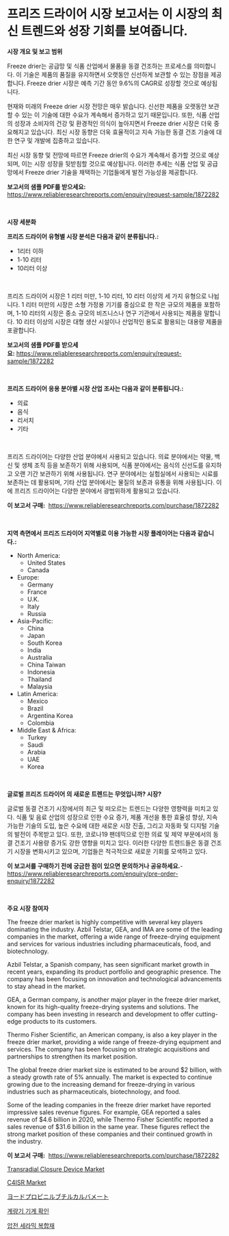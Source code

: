 <p><h1>프리즈 드라이어 시장 보고서는 이 시장의 최신 트렌드와 성장 기회를 보여줍니다.</h1></p><p><strong>시장 개요 및 보고 범위</strong></p>
<p><p>Freeze drier는 공급망 및 식품 산업에서 물품을 동결 건조하는 프로세스를 의미합니다. 이 기술은 제품의 품질을 유지하면서 오랫동안 신선하게 보관할 수 있는 장점을 제공합니다. Freeze drier 시장은 예측 기간 동안 9.6%의 CAGR로 성장할 것으로 예상됩니다.</p><p>현재와 미래의 Freeze drier 시장 전망은 매우 밝습니다. 신선한 제품을 오랫동안 보관할 수 있는 이 기술에 대한 수요가 계속해서 증가하고 있기 때문입니다. 또한, 식품 산업의 성장과 소비자의 건강 및 환경적인 의식이 높아지면서 Freeze drier 시장은 더욱 중요해지고 있습니다. 최신 시장 동향은 더욱 효율적이고 지속 가능한 동결 건조 기술에 대한 연구 및 개발에 집중하고 있습니다.</p><p>최신 시장 동향 및 전망에 따르면 Freeze drier의 수요가 계속해서 증가할 것으로 예상되며, 이는 시장 성장을 뒷받침할 것으로 예상됩니다. 이러한 추세는 식품 산업 및 공급망에서 Freeze drier 기술을 채택하는 기업들에게 발전 가능성을 제공합니다.</p></p>
<p><strong>보고서의 샘플 PDF를 받으세요:</strong> <a href="https://www.reliableresearchreports.com/enquiry/request-sample/1872282">https://www.reliableresearchreports.com/enquiry/request-sample/1872282</a></p>
<p>&nbsp;</p>
<p><strong>시장 세분화</strong></p>
<p><strong>프리즈 드라이어 유형별 시장 분석은 다음과 같이 분류됩니다.:</strong></p>
<p><ul><li>1리터 이하</li><li>1-10 리터</li><li>10리터 이상</li></ul></p>
<p>&nbsp;</p>
<p><p>프리즈 드라이어 시장은 1 리터 미만, 1-10 리터, 10 리터 이상의 세 가지 유형으로 나뉩니다. 1 리터 미만의 시장은 소형 가정용 기기를 중심으로 한 작은 규모의 제품을 포함하며, 1-10 리터의 시장은 중소 규모의 비즈니스나 연구 기관에서 사용되는 제품을 말합니다. 10 리터 이상의 시장은 대형 생산 시설이나 산업적인 용도로 활용되는 대용량 제품을 포괄합니다.</p></p>
<p><strong>보고서의 샘플 PDF를 받으세요:</strong>&nbsp;<a href="https://www.reliableresearchreports.com/enquiry/request-sample/1872282">https://www.reliableresearchreports.com/enquiry/request-sample/1872282</a></p>
<p>&nbsp;</p>
<p><strong> 프리즈 드라이어 응용 분야별 시장 산업 조사는 다음과 같이 분류됩니다.:</strong></p>
<p><ul><li>의료</li><li>음식</li><li>리서치</li><li>기타</li></ul></p>
<p>&nbsp;</p>
<p><p>프리즈 드라이어는 다양한 산업 분야에서 사용되고 있습니다. 의료 분야에서는 약물, 백신 및 생체 조직 등을 보존하기 위해 사용되며, 식품 분야에서는 음식의 신선도를 유지하고 오랜 기간 보관하기 위해 사용됩니다. 연구 분야에서는 실험실에서 사용되는 시료를 보존하는 데 활용되며, 기타 산업 분야에서는 물질의 보존과 유통을 위해 사용됩니다. 이에 프리즈 드라이어는 다양한 분야에서 광범위하게 활용되고 있습니다.</p></p>
<p><strong>이 보고서 구매:</strong>&nbsp; <a href="https://www.reliableresearchreports.com/purchase/1872282">https://www.reliableresearchreports.com/purchase/1872282</a></p>
<p>&nbsp;</p>
<p><strong>지역 측면에서 프리즈 드라이어 지역별로 이용 가능한 시장 플레이어는 다음과 같습니다.:</strong></p>
<p><ul>
    <li>
        North America:
        <ul>
            <li>United States</li>
            <li>Canada</li>
        </ul>
    </li>
    <li>
        Europe:
        <ul>
            <li>Germany</li>
            <li>France</li>
            <li>U.K.</li>
            <li>Italy</li>
            <li>Russia</li>
        </ul>
    </li>
    <li>
        Asia-Pacific:
        <ul>
            <li>China</li>
            <li>Japan</li>
            <li>South Korea</li>
            <li>India</li>
            <li>Australia</li>
            <li>China Taiwan</li>
            <li>Indonesia</li>
            <li>Thailand</li>
            <li>Malaysia</li>
        </ul>
    </li>
    <li>
        Latin America:
        <ul>
            <li>Mexico</li>
            <li>Brazil</li>
            <li>Argentina Korea</li>
            <li>Colombia</li>
        </ul>
    </li>
    <li>
        Middle East & Africa:
        <ul>
            <li>Turkey</li>
            <li>Saudi</li>
            <li>Arabia</li>
            <li>UAE</li>
            <li>Korea</li>
        </ul>
    </li>
    </ul></p>
<p>&nbsp;</p>
<p><strong>글로벌 프리즈 드라이어 의 새로운 트렌드는 무엇입니까? 시장?</strong></p>
<p><p>글로벌 동결 건조기 시장에서의 최근 및 떠오르는 트렌드는 다양한 영향력을 미치고 있다. 식품 및 음료 산업의 성장으로 인한 수요 증가, 제품 개선을 통한 효율성 향상, 지속 가능한 기술의 도입, 높은 수요에 대한 새로운 시장 진출, 그리고 자동화 및 디지털 기술의 발전이 주목받고 있다. 또한, 코로나19 팬데믹으로 인한 의료 및 제약 부문에서의 동결 건조기 사용량 증가도 강한 영향을 미치고 있다. 이러한 다양한 트렌드들은 동결 건조기 시장을 변화시키고 있으며, 기업들은 적극적으로 새로운 기회를 모색하고 있다.</p></p>
<p><strong>이 보고서를 구매하기 전에 궁금한 점이 있으면 문의하거나 공유하세요.</strong>- <a href="https://www.reliableresearchreports.com/enquiry/pre-order-enquiry/1872282">https://www.reliableresearchreports.com/enquiry/pre-order-enquiry/1872282</a></p>
<p>&nbsp;</p>
<p><strong>주요 시장 참여자</strong></p>
<p><p>The freeze drier market is highly competitive with several key players dominating the industry. Azbil Telstar, GEA, and IMA are some of the leading companies in the market, offering a wide range of freeze-drying equipment and services for various industries including pharmaceuticals, food, and biotechnology.</p><p>Azbil Telstar, a Spanish company, has seen significant market growth in recent years, expanding its product portfolio and geographic presence. The company has been focusing on innovation and technological advancements to stay ahead in the market.</p><p>GEA, a German company, is another major player in the freeze drier market, known for its high-quality freeze-drying systems and solutions. The company has been investing in research and development to offer cutting-edge products to its customers.</p><p>Thermo Fisher Scientific, an American company, is also a key player in the freeze drier market, providing a wide range of freeze-drying equipment and services. The company has been focusing on strategic acquisitions and partnerships to strengthen its market position.</p><p>The global freeze drier market size is estimated to be around $2 billion, with a steady growth rate of 5% annually. The market is expected to continue growing due to the increasing demand for freeze-drying in various industries such as pharmaceuticals, biotechnology, and food.</p><p>Some of the leading companies in the freeze drier market have reported impressive sales revenue figures. For example, GEA reported a sales revenue of $4.6 billion in 2020, while Thermo Fisher Scientific reported a sales revenue of $31.6 billion in the same year. These figures reflect the strong market position of these companies and their continued growth in the industry.</p></p>
<p><strong>이 보고서 구매:</strong>&nbsp;&nbsp;<a href="https://www.reliableresearchreports.com/purchase/1872282">https://www.reliableresearchreports.com/purchase/1872282</a></p>
<p><p><a href="https://issuu.com/reportprime-2/docs/transradial-closure-device-market-size-2030.pptx">Transradial Closure Device Market</a></p><p><a href="https://view.publitas.com/reportprime-1/c4isr-market-dynamics-2024-2031-also-about-its-market-trends-projections-and-opportunities/">C4ISR Market</a></p><p><a href="https://medium.com/@reyeshowell655/%E3%83%A8%E3%83%BC%E3%83%89%E3%83%97%E3%83%AD%E3%83%94%E3%83%8B%E3%83%AB%E3%83%96%E3%83%81%E3%83%AB%E3%82%AB%E3%83%AB%E3%83%90%E3%83%A1%E3%83%BC%E3%83%88%E5%B8%82%E5%A0%B4%E3%83%AC%E3%83%9D%E3%83%BC%E3%83%88%E3%81%AF-%E3%81%93%E3%81%AE%E5%B8%82%E5%A0%B4%E3%81%AE%E6%9C%80%E6%96%B0%E3%81%AE%E3%83%88%E3%83%AC%E3%83%B3%E3%83%89%E3%81%A8%E6%88%90%E9%95%B7%E6%A9%9F%E4%BC%9A%E3%82%92%E6%98%8E%E3%82%89%E3%81%8B%E3%81%AB%E3%81%97%E3%81%A6%E3%81%84%E3%81%BE%E3%81%99-4a23b0cbb09f">ヨードプロピニルブチルカルバメート</a></p><p><a href="https://github.com/laholand/Market-Research-Report-List-3/blob/main/76913012186.md">계량기 기계 확인</a></p><p><a href="https://github.com/vsnao330707/Market-Research-Report-List-1/blob/main/81547242187.md">압전 세라믹 복합재</a></p></p>
